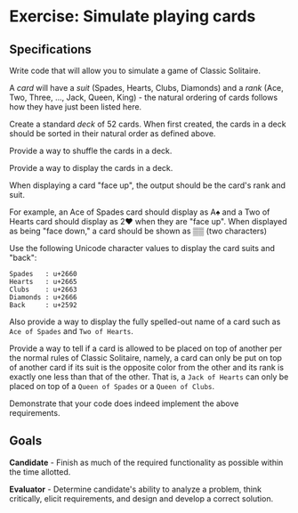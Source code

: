 Exercise: Simulate playing cards
================================

Specifications
--------------

Write code that will allow you to simulate a game of Classic Solitaire.

A _card_ will have a _suit_ (Spades, Hearts, Clubs, Diamonds) and a _rank_
(Ace, Two, Three, ..., Jack, Queen, King) - the natural ordering of cards
follows how they have just been listed here.

Create a standard _deck_ of 52 cards. When first created, the cards in a deck
should be sorted in their natural order as defined above.

Provide a way to shuffle the cards in a deck.

Provide a way to display the cards in a deck.

When displaying a card "face up", the output should be the card's rank and suit.

For example, an Ace of Spades card should display as A&#x2660; and a Two of
Hearts card should display as 2&#x2665; when they are "face up". When displayed
as being "face down," a card should be shown as &#x2592;&#x2592; (two characters)

Use the following Unicode character values to display the card suits and "back":

    Spades   : u+2660
    Hearts   : u+2665
    Clubs    : u+2663
    Diamonds : u+2666
    Back     : u+2592

Also provide a way to display the fully spelled-out name of a card such as
`Ace of Spades` and `Two of Hearts`.

Provide a way to tell if a card is allowed to be placed on top of another per
the normal rules of Classic Solitaire, namely, a card can only be put on top
of another card if its suit is the opposite color from the other and its rank
is exactly one less than that of the other. That is, a `Jack of Hearts` can
only be placed on top of a `Queen of Spades` or a `Queen of Clubs`.

Demonstrate that your code does indeed implement the above requirements.

Goals
-----

**Candidate** - Finish as much of the required functionality as possible within
the time allotted.

**Evaluator** - Determine candidate's ability to analyze a problem, think
critically, elicit requirements, and design and develop a correct solution.
